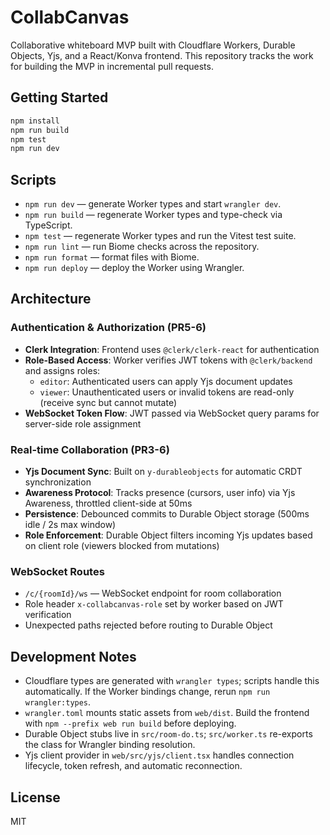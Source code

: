 # CollabCanvas

Collaborative whiteboard MVP built with Cloudflare Workers, Durable Objects, Yjs, and a React/Konva frontend. This repository tracks the work for building the MVP in incremental pull requests.

## Getting Started

```bash
npm install
npm run build
npm test
npm run dev
```

## Scripts
- `npm run dev` — generate Worker types and start `wrangler dev`.
- `npm run build` — regenerate Worker types and type-check via TypeScript.
- `npm test` — regenerate Worker types and run the Vitest test suite.
- `npm run lint` — run Biome checks across the repository.
- `npm run format` — format files with Biome.
- `npm run deploy` — deploy the Worker using Wrangler.

## Architecture

### Authentication & Authorization (PR5-6)

- **Clerk Integration**: Frontend uses `@clerk/clerk-react` for authentication
- **Role-Based Access**: Worker verifies JWT tokens with `@clerk/backend` and assigns roles:
  - `editor`: Authenticated users can apply Yjs document updates
  - `viewer`: Unauthenticated users or invalid tokens are read-only (receive sync but cannot mutate)
- **WebSocket Token Flow**: JWT passed via WebSocket query params for server-side role assignment

### Real-time Collaboration (PR3-6)

- **Yjs Document Sync**: Built on `y-durableobjects` for automatic CRDT synchronization
- **Awareness Protocol**: Tracks presence (cursors, user info) via Yjs Awareness, throttled client-side at 50ms
- **Persistence**: Debounced commits to Durable Object storage (500ms idle / 2s max window)
- **Role Enforcement**: Durable Object filters incoming Yjs updates based on client role (viewers blocked from mutations)

### WebSocket Routes

- `/c/{roomId}/ws` — WebSocket endpoint for room collaboration
- Role header `x-collabcanvas-role` set by worker based on JWT verification
- Unexpected paths rejected before routing to Durable Object

## Development Notes

- Cloudflare types are generated with `wrangler types`; scripts handle this automatically. If the Worker bindings change, rerun `npm run wrangler:types`.
- `wrangler.toml` mounts static assets from `web/dist`. Build the frontend with `npm --prefix web run build` before deploying.
- Durable Object stubs live in `src/room-do.ts`; `src/worker.ts` re-exports the class for Wrangler binding resolution.
- Yjs client provider in `web/src/yjs/client.tsx` handles connection lifecycle, token refresh, and automatic reconnection.

## License

MIT

